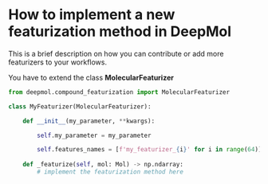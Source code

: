 # How to implement a new featurization method in DeepMol

This is a brief description on how you can contribute or add more featurizers to your workflows. 

You have to extend the class **MolecularFeaturizer** 

```python
from deepmol.compound_featurization import MolecularFeaturizer

class MyFeaturizer(MolecularFeaturizer):

    def __init__(my_parameter, **kwargs):

        self.my_parameter = my_parameter

        self.features_names = [f'my_featurizer_{i}' for i in range(64)]
    
    def _featurize(self, mol: Mol) -> np.ndarray:
        # implement the featurization method here

```

